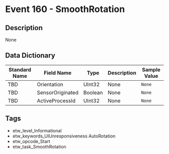 # Event 160 - SmoothRotation

## Description
None

## Data Dictionary
|Standard Name|Field Name|Type|Description|Sample Value|
|---|---|---|---|---|
|TBD|Orientation|UInt32|None|`None`|
|TBD|SensorOriginated|Boolean|None|`None`|
|TBD|ActiveProcessId|UInt32|None|`None`|

## Tags
* etw_level_Informational
* etw_keywords_UIUnresponsiveness AutoRotation
* etw_opcode_Start
* etw_task_SmoothRotation